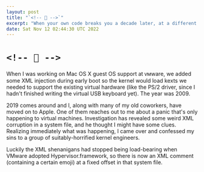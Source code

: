 ```yaml
---
layout: post
title: "`<!-- 🤦 -->`"
excerpt: "When your own code breaks you a decade later, at a different company"
date: Sat Nov 12 02:44:30 UTC 2022
---
```


# `<!-- 🤦 -->`

When I was working on Mac OS X guest OS support at ᴠᴍware, we added some XML injection during early boot so the kernel would load kexts we needed to support the existing virtual hardware (like the PS/2 driver, since I hadn't finished writing the virtual USB keyboard yet). The year was 2009.

2019 comes around and I, along with many of my old coworkers, have moved on to Apple. One of them reaches out to me about a panic that's only happening to virtual machines. Investigation has revealed some weird XML corruption in a system file, and he thought I might have some clues. Realizing immediately what was happening, I came over and confessed my sins to a group of suitably-horrified kernel engineers.

Luckily the XML shenanigans had stopped being load-bearing when VMware adopted Hypervisor.framework, so there is now an XML comment (containing a certain emoji) at a fixed offset in that system file.